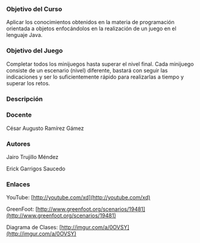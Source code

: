 ### Objetivo del Curso

Aplicar los conocimientos obtenidos en la materia de programación orientada a objetos
enfocándolos en la realización de un juego en el lenguaje Java.

### Objetivo del Juego

Completar todos los minijuegos hasta superar el nivel final. Cada minijuego consiste de un escenario (nivel) diferente, bastará con seguir las indicaciones y ser lo suficientemente rápido para realizarlas a tiempo y superar los retos.

### Descripción


### Docente
César Augusto Ramírez Gámez

### Autores
Jairo Trujillo Méndez

Erick Garrigos Saucedo

### Enlaces
YouTube: [http://youtube.com/xd](http://youtube.com/xd)

GreenFoot: [http://www.greenfoot.org/scenarios/19481](http://www.greenfoot.org/scenarios/19481)

Diagrama de Clases: [http://imgur.com/a/0OVSY](http://imgur.com/a/0OVSY)

